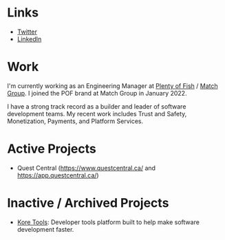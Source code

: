 # Links
- [Twitter](https://twitter.com/mattwoodtech)
- [LinkedIn](www.linkedin.com/in/matt-wood-40380550)

# Work
I'm currently working as an Engineering Manager at [Plenty of Fish](https://pof.com) / [Match Group](https://mtch.com/). I joined the POF brand at Match Group in January 2022.

I have a strong track record as a builder and leader of software development teams. My recent work includes Trust and Safety, Monetization, Payments, and Platform Services.

# Active Projects
- Quest Central (https://www.questcentral.ca/ and https://app.questcentral.ca/)

# Inactive / Archived Projects
- [Kore Tools](https://www.kore-tools.com/): Developer tools platform built to help make software development faster.
